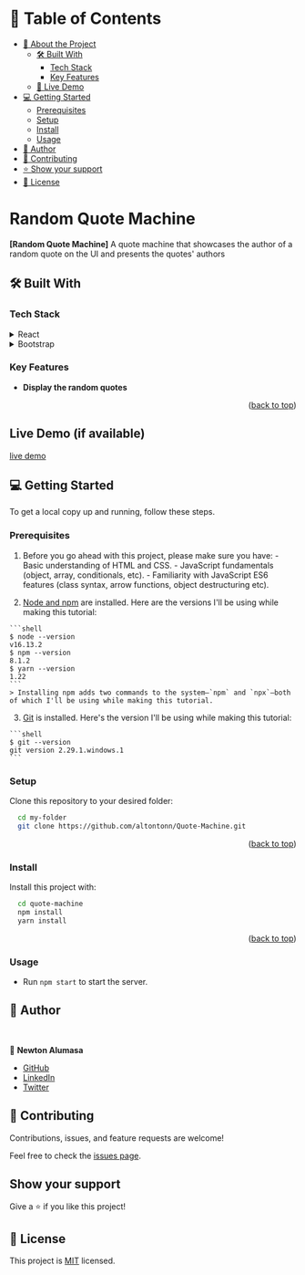 # 📗 Table of Contents

- [📖 About the Project](#about-project)
  - [🛠 Built With](#built-with)
    - [Tech Stack](#tech-stack)
    - [Key Features](#key-features)
  - [🚀 Live Demo](#live-demo)
- [💻 Getting Started](#getting-started)
  - [Prerequisites](#prerequisites)
  - [Setup](#setup)
  - [Install](#install)
  - [Usage](#usage)
- [👥 Author](#author)
- [🤝 Contributing](#contributing)
- [⭐️ Show your support](#support)
- [📝 License](#license)


# Random Quote Machine

**[Random Quote Machine]** A quote machine that showcases the author of a random quote on the UI and presents the quotes' authors


## 🛠 Built With <a name="built-with"></a>

### Tech Stack <a name="tech-stack"></a>

<details>
  <summary>React</summary>
  <ul>
    <li><a href="https://reactjs.org/">React.js</a></li>
  </ul>
</details>

<details>
  <summary>Bootstrap</summary>
  <ul>
    <li><a href="https://getbootstrap.com/">Bootstrap</a></li>
  </ul>
</details>

<!-- Features -->

### Key Features <a name="key-features"></a>

- **Display the random quotes**

<p align="right">(<a href="#readme-top">back to top</a>)</p>


## Live Demo (if available)

[live demo](https://quote-slide.netlify.app/)

<!-- GETTING STARTED -->

## 💻 Getting Started <a name="getting-started"></a>

To get a local copy up and running, follow these steps.

### Prerequisites

  1. Before you go ahead with this project, please make sure you have:
    - Basic understanding of HTML and CSS.
    - JavaScript fundamentals (object, array, conditionals, etc).
    - Familiarity with JavaScript ES6 features (class syntax, arrow functions, object destructuring etc).

  2. [Node and npm](https://nodejs.org/en/download/) are installed. Here are the versions I'll be using while making this tutorial:

    ```shell
    $ node --version
    v16.13.2
    $ npm --version
    8.1.2
    $ yarn --version
    1.22
    ```
    > Installing npm adds two commands to the system—`npm` and `npx`—both of which I'll be using while making this tutorial.

  3. [Git](https://git-scm.com/book/en/v2/Getting-Started-Installing-Git) is installed. Here's the version I'll be using while making this tutorial:

    ```shell
    $ git --version
    git version 2.29.1.windows.1
    ```

### Setup

Clone this repository to your desired folder:

```sh
  cd my-folder
  git clone https://github.com/altontonn/Quote-Machine.git
```

<p align="right">(<a href="#readme-top">back to top</a>)</p>

### Install
Install this project with:

```sh
  cd quote-machine
  npm install
  yarn install
```

<p align="right">(<a href="#readme-top">back to top</a>)</p>

### Usage
*  Run `npm start` to start the server.

## 👥 Author <a name="author"></a>
<br>

👤 **Newton Alumasa**

- [GitHub](https://github.com/altontonn/)
- [LinkedIn](https://www.linkedin.com/in/newton-alumasa/)
- [Twitter](https://twitter.com/AlumasaNewton)

## 🤝 Contributing

Contributions, issues, and feature requests are welcome!

Feel free to check the [issues page](https://github.com/altontonn/Quote-Machine/issues).

## Show your support

Give a ⭐️ if you like this project!

## 📝 License

This project is [MIT](https://github.com/altontonn/Quote-Machine/blob/dev/LICENSE) licensed.